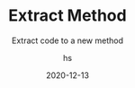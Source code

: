 ---
date: 2020-12-13
title: Extract Method
technologies: [java]
topics: [refactoring]
author: hs
subtitle: Extract code to a new method
thumbnail: ./thumbnail.png
cardThumbnail: ./card.png
shortVideo:
  poster: ./tip.png
  url: https://youtu.be/VwEK2_FohFw
leadin: |
  Highlight the code you want to extract to a method and press **⌥⌘M** (macOS), or **Ctrl+Alt+M** (Windows/Linux), to extract it.

  **Pro tip:**
  
  Extracting code into a new method can be useful in improving the readability of your code.
---